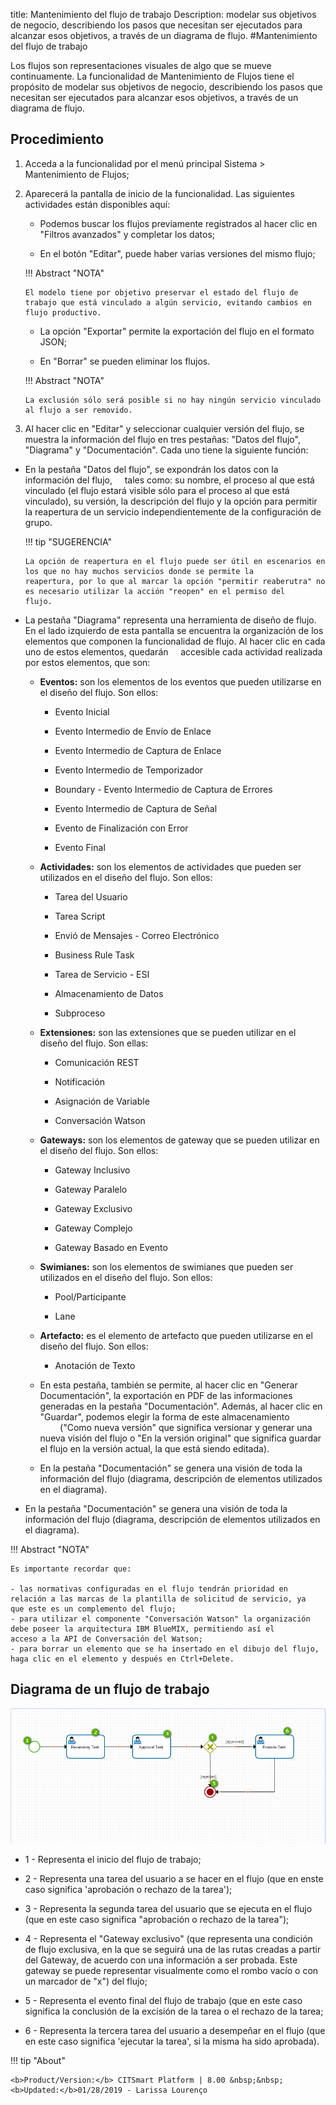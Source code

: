 title:  Mantenimiento del flujo de trabajo 
Description: modelar sus objetivos de negocio, describiendo los pasos que necesitan ser ejecutados para alcanzar esos objetivos, a través de un diagrama de flujo.
#Mantenimiento del flujo de trabajo

Los flujos son representaciones visuales de algo que se mueve continuamente.
La funcionalidad de Mantenimiento de Flujos tiene el propósito de modelar sus 
objetivos de negocio, describiendo los pasos que necesitan ser ejecutados para 
alcanzar esos objetivos, a través de un diagrama de flujo.

Procedimiento
-------------

1.  Acceda a la funcionalidad por el menú principal Sistema \> Mantenimiento de
    Flujos;

2.  Aparecerá la pantalla de inicio de la funcionalidad. Las siguientes actividades están disponibles aquí:
    
    -  Podemos buscar los flujos previamente registrados al hacer clic en "Filtros avanzados" y completar los datos;
       
    -  En el botón "Editar", puede haber varias versiones del mismo flujo;
    
    !!! Abstract "NOTA"
    
        El modelo tiene por objetivo preservar el estado del flujo de trabajo que está vinculado a algún servicio, evitando cambios en           flujo productivo.
        
        
    -  La opción "Exportar" permite la exportación del flujo en el formato JSON;
    
    -  En "Borrar" se pueden eliminar los flujos.
    
    
    !!! Abstract "NOTA"
    
        La exclusión sólo será posible si no hay ningún servicio vinculado al flujo a ser removido.
        

3.  Al hacer clic en "Editar" y seleccionar cualquier versión del flujo, se muestra la información del flujo en tres pestañas: "Datos        del flujo", "Diagrama" y "Documentación". Cada uno tiene la siguiente función:
    
-   En la pestaña "Datos del flujo", se expondrán los datos con la información del flujo,
    tales como: su nombre, el proceso al que está vinculado (el flujo estará visible sólo para el proceso al que está vinculado), su         versión, la descripción del flujo y la opción para permitir la reapertura de un servicio independientemente de la configuración de       grupo.
    
    !!! tip "SUGERENCIA"
    
        La opción de reapertura en el flujo puede ser útil en escenarios en los que no hay muchos servicios donde se permite la                 reapertura, por lo que al marcar la opción "permitir reaberutra" no es necesario utilizar la acción "reopen" en el permiso del           flujo.
        

-   La pestaña "Diagrama" representa una herramienta de diseño de flujo. En el lado izquierdo de esta pantalla se encuentra la               organización de los elementos que componen la funcionalidad de flujo. Al hacer clic en cada uno de estos elementos, quedarán
    accesible cada actividad realizada por estos elementos, que son:
    
    -   **Eventos:** son los elementos de los eventos que pueden utilizarse en el diseño del flujo. Son ellos:
        
        -   Evento Inicial
        
        -   Evento Intermedio de Envío de Enlace
        
        -   Evento Intermedio de Captura de Enlace
        
        -   Evento Intermedio de Temporizador
        
        -   Boundary - Evento Intermedio de Captura de Errores
        
        -   Evento Intermedio de Captura de Señal
        
        -   Evento de Finalización con Error
        
        -   Evento Final
        
    -   **Actividades:** son los elementos de actividades que pueden ser utilizados en el diseño del flujo. Son ellos:
        
        -   Tarea del Usuario
        
        -   Tarea Script
        
        -   Envió de Mensajes - Correo Electrónico
        
        -   Business Rule Task
        
        -   Tarea de Servicio - ESI
        
        -   Almacenamiento de Datos
        
        -   Subproceso
        
    -   **Extensiones:** son las extensiones que se pueden utilizar en el diseño del flujo. Son ellas:
        
        -   Comunicación REST
        
        -   Notificación
        
        -   Asignación de Variable
        
        -   Conversación Watson
        
    -   **Gateways:** son los elementos de gateway que se pueden utilizar en el diseño del flujo. Son ellos:
        
        -   Gateway Inclusivo
        
        -   Gateway Paralelo
        
        -   Gateway Exclusivo
        
        -   Gateway Complejo
        
        -   Gateway Basado en Evento
        
    -   **Swimianes:** son los elementos de swimianes que pueden ser utilizados en el diseño del flujo. Son ellos:
        
        -   Pool/Participante
        
        -   Lane
        
    -   **Artefacto:** es el elemento de artefacto que pueden utilizarse en el diseño del flujo. Son ellos:
        
        -   Anotación de Texto
        
    -   En esta pestaña, también se permite, al hacer clic en "Generar Documentación", la exportación en PDF de las informaciones               generadas en la pestaña "Documentación". Además, al hacer clic en "Guardar", podemos elegir la forma de este almacenamiento
        ("Como nueva versión" que significa versionar y generar una nueva visión del flujo o "En la versión original" que significa             guardar el flujo en la versión actual, la que está siendo editada).
        
    -   En la pestaña "Documentación" se genera una visión de toda la información del flujo (diagrama, descripción de elementos                 utilizados en el diagrama).
        
-   En la pestaña "Documentación" se genera una visión de toda la información del flujo (diagrama, descripción de elementos utilizados       en el diagrama).
    
!!! Abstract "NOTA"
    
    Es importante recordar que:
    
    - las normativas configuradas en el flujo tendrán prioridad en relación a las marcas de la plantilla de solicitud de servicio, ya       que este es un complemento del flujo;    
    - para utilizar el componente "Conversación Watson" la organización debe poseer la arquitectura IBM BlueMIX, permitiendo así el         acceso a la API de Conversación del Watson;    
    - para borrar un elemento que se ha insertado en el dibujo del flujo, haga clic en el elemento y después en Ctrl+Delete.
    
    
Diagrama de un flujo de trabajo
-------------------------------------   

![Diagrama del Flujo](images/flow-diagram.png)
 
-   1 - Representa el inicio del flujo de trabajo;
 
-   2 - Representa una tarea del usuario a se hacer en el flujo (que en enste caso significa 'aprobación o rechazo de la tarea');

-   3 - Representa la segunda tarea del usuario que se ejecuta en el flujo (que en este caso significa "aprobación o rechazo de la           tarea");
   
-   4 - Representa el "Gateway exclusivo" (que representa una condición de flujo exclusiva, en la que se seguirá una de las rutas           creadas a partir del Gateway, de acuerdo con una información a ser probada. Este gateway se puede representar visualmente como el       rombo vacío o con un marcador de "x") del flujo;
    
-   5 - Representa el evento final del flujo de trabajo (que en este caso significa la conclusión de la excisión de la tarea o el           rechazo de la tarea;
    
-   6 - Representa la tercera tarea del usuario a desempeñar en el flujo (que en este caso significa 'ejecutar la tarea', si la misma ha     sido aprobada).   
    

!!! tip "About"

    <b>Product/Version:</b> CITSmart Platform | 8.00 &nbsp;&nbsp;
    <b>Updated:</b>01/28/2019 - Larissa Lourenço
